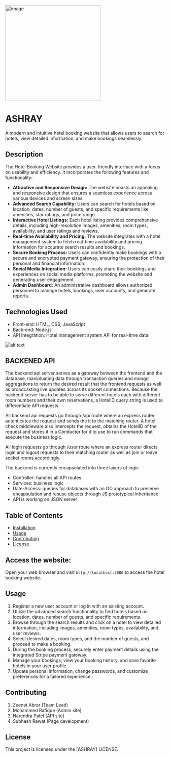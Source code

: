 
<img src="https://i.postimg.cc/KvNq6Xjb/logo-no-background.png" alt="image" width="300">

# ASHRAY

A modern and intuitive hotel booking website that allows users to search for hotels, view detailed information, and make bookings seamlessly.

## Description

The Hotel Booking Website provides a user-friendly interface with a focus on usability and efficiency. It incorporates the following features and functionality:

- **Attractive and Responsive Design:** The website boasts an appealing and responsive design that ensures a seamless experience across various devices and screen sizes.
- **Advanced Search Capability:** Users can search for hotels based on location, dates, number of guests, and specific requirements like amenities, star ratings, and price range.
- **Interactive Hotel Listings:** Each hotel listing provides comprehensive details, including high-resolution images, amenities, room types, availability, and user ratings and reviews.
- **Real-time Availability and Pricing:** The website integrates with a hotel management system to fetch real-time availability and pricing information for accurate search results and bookings.
- **Secure Booking Process:** Users can confidently make bookings with a secure and encrypted payment gateway, ensuring the protection of their personal and financial information.
- **Social Media Integration:** Users can easily share their bookings and experiences on social media platforms, promoting the website and generating user engagement.
- **Admin Dashboard:** An administrative dashboard allows authorized personnel to manage hotels, bookings, user accounts, and generate reports.

## Technologies Used

- Front-end: HTML, CSS, JavaScript
- Back-end: Node.js
- API Integration: Hotel management system API for real-time data

![alt text](https://camo.githubusercontent.com/4d13bf1cb702ddb551e9c3206263ae73d9f75b38dfd9abdc5d89966282b89ffd/68747470733a2f2f736b696c6c732e7468696a732e67672f69636f6e733f693d68746d6c2c6373732c6a732c626f6f747374726170)

## BACKENED API

The backend api server serves as a gateway between the frontend and the database, manipluating data through transaction queries and mongo aggregations to return the desired result that the frontend requests as well as broadcasting live updates across its socket connections. Because the backend server has to be able to serve different hotels each with different room numbers and their own reservations, a HotelID query string is used to differentiate API requests.

All backend api requests go through /api route where an express router autenticates the request and sends the it to the matching router. A hotel check middleware also intercepts the request, obtains the HotelID of the request and stores it in a Conductor for it to use to run commands that execute the business logic.

All login requests go through /user route where an express router directs login and logout requests to their matching router as well as join or leave socket rooms accordingly.

The backend is currently encapsulated into three layers of logic

- Controller: handles all API routes
- Services: business logic
- Date-Access: queries for databases with an OO approach to preserve encapsulation and resuse objects through JS prototypical inheritance
- API is working on JSON server

## Table of Contents

- [Installation](#installation)
- [Usage](#usage)
- [Contributing](#contributing)
- [License](#license)

## Access the website:

Open your web browser and visit `http://localhost:3000` to access the hotel booking website.

## Usage

1. Register a new user account or log in with an existing account.
2. Utilize the advanced search functionality to find hotels based on location, dates, number of guests, and specific requirements.
3. Browse through the search results and click on a hotel to view detailed information, including images, amenities, room types, availability, and user reviews.
4. Select desired dates, room types, and the number of guests, and proceed to make a booking.
5. During the booking process, securely enter payment details using the integrated Stripe payment gateway.
6. Manage your bookings, view your booking history, and save favorite hotels in your user profile.
7. Update personal information, change passwords, and customize preferences for a tailored experience.

## Contributing

1. Zeenat Abrar (Team Lead)
2. Mohammed Rafique (Admin site)
3. Narendra Patel (API site)
4. Subhash Rawat (Page development)

## License

This project is licensed under the [ASHRAY] LICENSE.


